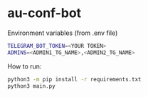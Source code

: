 # au-conf-bot

Environment variables (from .env file)
```bash
TELEGRAM_BOT_TOKEN=<YOUR TOKEN>
ADMINS=<ADMIN1_TG_NAME>,<ADMIN2_TG_NAME>
```

How to run:
```bash
python3 -m pip install -r requirements.txt
python3 main.py
```